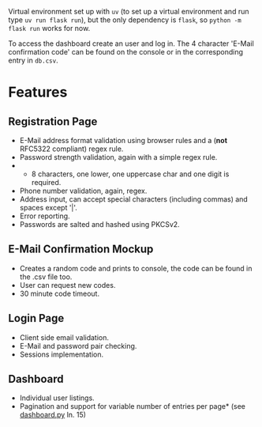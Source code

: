 Virtual environment set up with `uv` (to set up a virtual environment and run type `uv run flask run`), but the only dependency is `flask`, so `python -m flask run` works for now.

To access the dashboard create an user and log in. The 4 character 'E-Mail confirmation code' can be found on the console or in the corresponding entry in `db.csv`.

# Features
## Registration Page
- E-Mail address format validation using browser rules and a (**not** RFC5322 compliant) regex rule.
- Password strength validation, again with a simple regex rule.
- - 8 characters, one lower, one uppercase char and one digit is required.
- Phone number validation, again, regex.
- Address input, can accept special characters (including commas) and spaces except '|'.
- Error reporting.
- Passwords are salted and hashed using PKCSv2.

## E-Mail Confirmation Mockup
- Creates a random code and prints to console, the code can be found in the .csv file too.
- User can request new codes.
- 30 minute code timeout.

## Login Page
- Client side email validation.
- E-Mail and password pair checking.
- Sessions implementation.

## Dashboard
- Individual user listings.
- Pagination and support for variable number of entries per page* (see [dashboard.py](./app/routes/dashboard.py) ln. 15)
